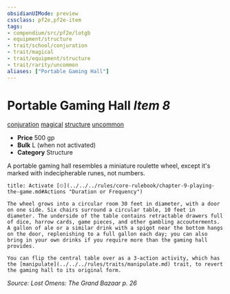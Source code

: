 ```yaml
---
obsidianUIMode: preview
cssclass: pf2e,pf2e-item
tags:
- compendium/src/pf2e/lotgb
- equipment/structure
- trait/school/conjuration
- trait/magical
- trait/equipment/structure
- trait/rarity/uncommon
aliases: ["Portable Gaming Hall"]
---
```

# Portable Gaming Hall *Item 8*  
[conjuration](conjuration.md)  [magical](magical.md)  [structure](structure.md)  [uncommon](uncommon.md)  

- **Price** 500 gp
- **Bulk** L (when not activated)
- **Category** Structure

A portable gaming hall resembles a miniature roulette wheel, except it's marked with indecipherable runes, not numbers.

```ad-embed-ability
title: Activate [⏲](../../../rules/core-rulebook/chapter-9-playing-the-game.md#Actions "Duration or Frequency")

The wheel grows into a circular room 30 feet in diameter, with a door on one side. Six chairs surround a circular table, 10 feet in diameter. The underside of the table contains retractable drawers full of dice, harrow cards, game pieces, and other gambling accouterments. A gallon of ale or a similar drink with a spigot near the bottom hangs on the door, replenishing to a full gallon each day; you can also bring in your own drinks if you require more than the gaming hall provides.

You can flip the central table over as a 3-action activity, which has the [manipulate](../../../rules/traits/manipulate.md) trait, to revert the gaming hall to its original form.
```

*Source: Lost Omens: The Grand Bazaar p. 26*
